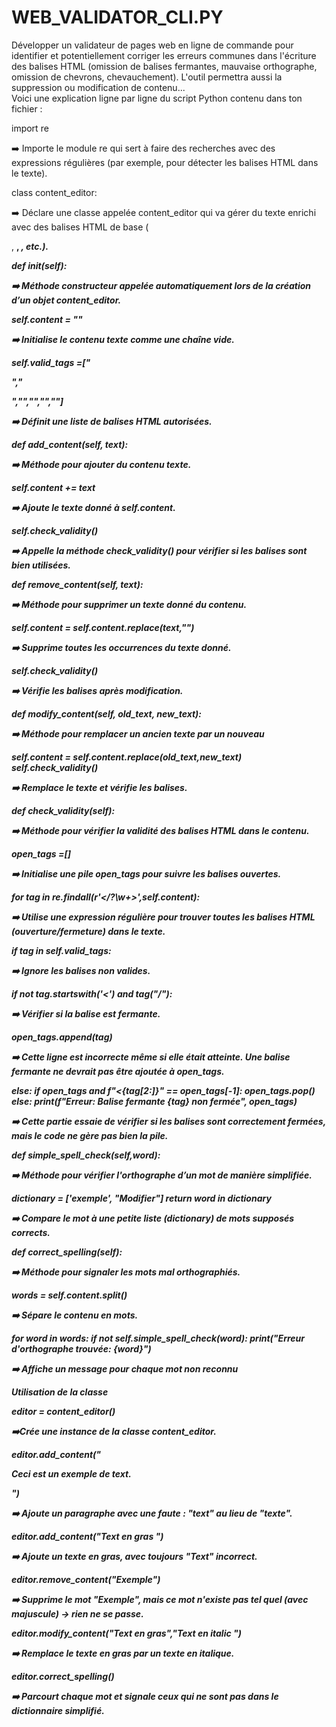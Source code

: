 # WEB_VALIDATOR_CLI.PY
Développer un validateur de pages web en ligne de commande pour identifier et potentiellement corriger les erreurs communes dans l'écriture des balises HTML (omission de balises fermantes, mauvaise orthographe, omission de chevrons, chevauchement). L'outil permettra aussi la suppression ou modification de contenu...  
Voici une explication ligne par ligne du script Python contenu dans ton fichier :



import re

➡️ Importe le module re qui sert à faire des recherches avec des expressions régulières (par exemple, pour détecter les balises HTML dans le texte).



class content_editor:

➡️ Déclare une classe appelée content_editor qui va gérer du texte enrichi avec des balises HTML de base (<p>, <b>, <i>, etc.).



def __init__(self):

➡️ Méthode constructeur appelée automatiquement lors de la création d’un objet content_editor.



self.content = ""

➡️ Initialise le contenu texte comme une chaîne vide.




self.valid_tags =["<p>","</p>","<b>","</b>","<i>","</i>"]

➡️ Définit une liste de balises HTML autorisées.



def add_content(self, text):

➡️ Méthode pour ajouter du contenu texte.



self.content += text

➡️ Ajoute le texte donné à self.content.


self.check_validity()

➡️ Appelle la méthode check_validity() pour vérifier si les balises sont bien utilisées.




def remove_content(self, text):

➡️ Méthode pour supprimer un texte donné du contenu.




   self.content = self.content.replace(text,"")

➡️ Supprime toutes les occurrences du texte donné.




self.check_validity()

➡️ Vérifie les balises après modification.




def modify_content(self, old_text, new_text):

➡️ Méthode pour remplacer un ancien texte par un nouveau 


 self.content = self.content.replace(old_text,new_text)
 self.check_validity()

➡️ Remplace le texte et vérifie les balises.


def check_validity(self):

➡️ Méthode pour vérifier la validité des balises HTML dans le contenu.


 open_tags =[]

➡️ Initialise une pile open_tags pour suivre les balises ouvertes.



for tag in re.findall(r'</?\w+>',self.content):

➡️ Utilise une expression régulière pour trouver toutes les balises HTML (ouverture/fermeture) dans le texte.


if tag in self.valid_tags:

➡️ Ignore les balises non valides.



if not tag.startswith('<') and tag("/"):

➡️  Vérifier si la balise est fermante.



open_tags.append(tag)

➡️ Cette ligne est incorrecte même si elle était atteinte. Une balise fermante ne devrait pas être ajoutée à open_tags.




else:
                    if open_tags and f"<{tag[2:]}" == open_tags[-1]:
                        open_tags.pop()
                    else:
                        print(f"Erreur: Balise fermante {tag} non fermée", open_tags)

➡️ Cette partie essaie de vérifier si les balises sont correctement fermées, mais le code ne gère pas bien la pile.


def simple_spell_check(self,word):

➡️ Méthode pour vérifier l'orthographe d’un mot de manière simplifiée.


dictionary = ['exemple', "Modifier"]
return word in dictionary

➡️ Compare le mot à une petite liste (dictionary) de mots supposés corrects.



def correct_spelling(self):

➡️ Méthode pour signaler les mots mal orthographiés.


  words = self.content.split()

➡️ Sépare le contenu en mots.



for word in words:
            if not self.simple_spell_check(word):
                print("Erreur d'orthographe trouvée: {word}")

➡️ Affiche un message pour chaque mot non reconnu


Utilisation de la classe

editor = content_editor()

➡️Crée une instance de la classe content_editor.



editor.add_content("<p>Ceci est un exemple de text.</p>")

➡️ Ajoute un paragraphe avec une faute : "text" au lieu de "texte".



editor.add_content("<b>Text en gras </b>")

➡️ Ajoute un texte en gras, avec toujours "Text" incorrect.



editor.remove_content("Exemple")

➡️ Supprime le mot "Exemple", mais ce mot n'existe pas tel quel (avec majuscule) → rien ne se passe.


editor.modify_content("Text en gras","<i>Text en italic </i>")

➡️ Remplace le texte en gras par un texte en italique.


editor.correct_spelling()

➡️ Parcourt chaque mot et signale ceux qui ne sont pas dans le dictionnaire simplifié.






